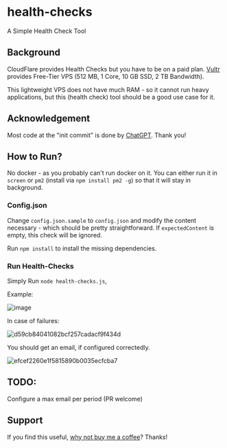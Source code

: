 # health-checks
A Simple Health Check Tool

## Background
CloudFlare provides Health Checks but you have to be on a paid plan. [Vultr](https://helloacm.com/out/vultr) provides Free-Tier VPS (512 MB, 1 Core, 10 GB SSD, 2 TB Bandwidth).

This lightweight VPS does not have much RAM - so it cannot run heavy applications, but this (health check) tool should be a good use case for it.

## Acknowledgement
Most code at the "init commit" is done by [ChatGPT](https://helloacm.com/chatgpt-designs-a-health-check-tool-in-node-js-to-run-on-free-vps-instance/). Thank you!

## How to Run?
No docker - as you probably can't run docker on it. You can either run it in `screen` or `pm2` (install via `npm install pm2 -g`) so that it will stay in background.

### Config.json
Change `config.json.sample` to `config.json` and modify the content necessary - which should be pretty straightforward. If `expectedContent` is empty, this check will be ignored.

Run `npm install` to install the missing dependencies.

### Run Health-Checks
Simply Run `node health-checks.js`,

Example:

![image](https://user-images.githubusercontent.com/1764434/226456987-049768c5-f00d-4bd8-9829-7455de428a77.png)

In case of failures:

![d59cb84041082bcf257cadacf9f434d](https://user-images.githubusercontent.com/1764434/226457048-a378637f-9cba-4d5e-a830-4ec05330207b.png)

You should get an email, if configured correctedly.

![efcef2260e1f5815890b0035ecfcba7](https://user-images.githubusercontent.com/1764434/226457115-dcf56438-f820-4df8-868f-a4454aacdb6e.png)

## TODO:
Configure a max email per period (PR welcome)

## Support
If you find this useful, [why not buy me a coffee](https://justyy.com/out/bmc)? Thanks!
